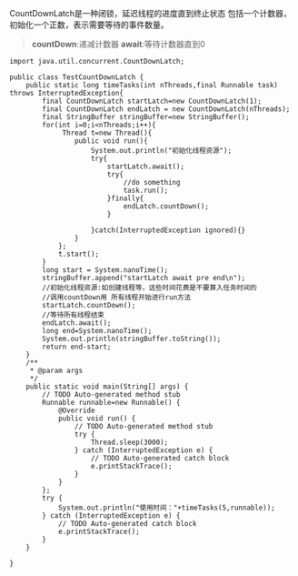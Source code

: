 CountDownLatch是一种闭锁，延迟线程的进度直到终止状态
包括一个计数器，初始化一个正数，表示需要等待的事件数量。

> **countDown**:递减计数器 
> **await**:等待计数器直到0


<!--more-->


    
    import java.util.concurrent.CountDownLatch;
    
    public class TestCountDownLatch {
    	public static long timeTasks(int nThreads,final Runnable task) throws InterruptedException{
    		final CountDownLatch startLatch=new CountDownLatch(1);
    		final CountDownLatch endLatch = new CountDownLatch(nThreads);
    		final StringBuffer stringBuffer=new StringBuffer();
    		for(int i=0;i<nThreads;i++){
    			 Thread t=new Thread(){
    				public void run(){
    					System.out.println("初始化线程资源");
    					try{
    						startLatch.await();
    						try{
    							//do something
    							task.run();
    						}finally{
    							endLatch.countDown();
    						}
    						
    					}catch(InterruptedException ignored){}
    				}	
    			};
    			t.start();
    		}
    		long start = System.nanoTime();
    		stringBuffer.append("startLatch await pre end\n");
    		//初始化线程资源:如创建线程等，这些时间花费是不要算入任务时间的
    		//调用countDown用 所有线程开始进行run方法
    		startLatch.countDown();
    		//等待所有线程结束
    		endLatch.await();
    		long end=System.nanoTime();
    		System.out.println(stringBuffer.toString());
    		return end-start;
    	}
    	/**
    	 * @param args
    	 */
    	public static void main(String[] args) {
    		// TODO Auto-generated method stub
    		Runnable runnable=new Runnable() {
    			@Override
    			public void run() {
    				// TODO Auto-generated method stub
    				try {
    					Thread.sleep(3000);
    				} catch (InterruptedException e) {
    					// TODO Auto-generated catch block
    					e.printStackTrace();
    				}
    			}
    		};
    		try {
    			System.out.println("使用时间："+timeTasks(5,runnable));
    		} catch (InterruptedException e) {
    			// TODO Auto-generated catch block
    			e.printStackTrace();
    		}
    	}
    
    }

